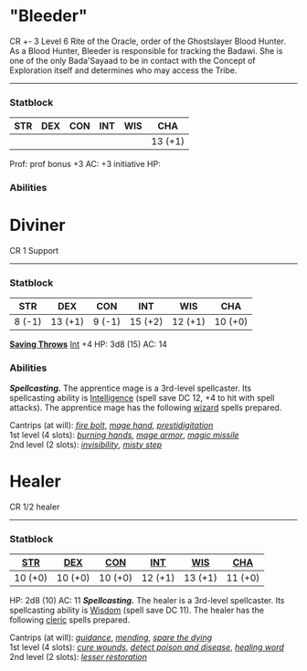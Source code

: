 # "Bleeder"
CR +- 3
Level 6 Rite of the Oracle, order of the Ghostslayer Blood Hunter. 
As a Blood Hunter, Bleeder is responsible for tracking the Badawi. She is one of the only Bada'Sayaad to be in contact with the Concept of Exploration itself and determines who may access the Tribe.

---
### Statblock
| STR | DEX | CON | INT | WIS | CHA     |
| --- | --- | --- | --- | --- | ------- |
|     |     |     |     |     | 13 (+1) |

Prof: 
prof bonus +3
AC: 
+3 initiative
HP: 
### Abilities

# Diviner
CR 1 Support


---
### Statblock
| STR    | DEX     | CON    | INT     | WIS     | CHA     |
| ------ | ------- | ------ | ------- | ------- | ------- |
| 8 (-1) | 13 (+1) | 9 (-1) | 15 (+2) | 12 (+1) | 10 (+0) |
**[Saving Throws](https://www.dandwiki.com/wiki/5e_SRD:Saving_Throws "5e SRD:Saving Throws")** [Int](https://www.dandwiki.com/wiki/5e_SRD:Intelligence "5e SRD:Intelligence") +4
HP: 3d8 (15)
AC: 14
### Abilities
_**Spellcasting.**_ The apprentice mage is a 3rd-level spellcaster. Its spellcasting ability is [Intelligence](https://www.dandwiki.com/wiki/5e_SRD:Intelligence "5e SRD:Intelligence") (spell save DC 12, +4 to hit with spell attacks). The apprentice mage has the following [wizard](https://www.dandwiki.com/wiki/5e_SRD:Wizard "5e SRD:Wizard") spells prepared.

Cantrips (at will): _[fire bolt](https://www.dandwiki.com/wiki/5e_SRD:Fire_Bolt "5e SRD:Fire Bolt")_, _[mage hand](https://www.dandwiki.com/wiki/5e_SRD:Mage_Hand "5e SRD:Mage Hand")_, _[prestidigitation](https://www.dandwiki.com/wiki/5e_SRD:Prestidigitation "5e SRD:Prestidigitation")_  
1st level (4 slots): _[burning hands](https://www.dandwiki.com/wiki/5e_SRD:Burning_Hands "5e SRD:Burning Hands")_, _[mage armor](https://www.dandwiki.com/wiki/5e_SRD:Mage_Armor "5e SRD:Mage Armor")_, _[magic missile](https://www.dandwiki.com/wiki/5e_SRD:Magic_Missile "5e SRD:Magic Missile")_  
2nd level (2 slots): _[invisibility](https://www.dandwiki.com/wiki/5e_SRD:Invisibility "5e SRD:Invisibility")_, _[misty step](https://www.dandwiki.com/wiki/5e_SRD:Misty_Step "5e SRD:Misty Step")_

# Healer
CR 1/2 healer

---
### Statblock
| [STR](https://www.dandwiki.com/wiki/5e_SRD:Strength "5e SRD:Strength") | [DEX](https://www.dandwiki.com/wiki/5e_SRD:Dexterity "5e SRD:Dexterity") | [CON](https://www.dandwiki.com/wiki/5e_SRD:Constitution "5e SRD:Constitution") | [INT](https://www.dandwiki.com/wiki/5e_SRD:Intelligence "5e SRD:Intelligence") | [WIS](https://www.dandwiki.com/wiki/5e_SRD:Wisdom "5e SRD:Wisdom") | [CHA](https://www.dandwiki.com/wiki/5e_SRD:Charisma "5e SRD:Charisma") |
| ---------------------------------------------------------------------- | ------------------------------------------------------------------------ | ------------------------------------------------------------------------------ | ------------------------------------------------------------------------------ | ------------------------------------------------------------------ | ---------------------------------------------------------------------- |
| 10 (+0)                                                                | 10 (+0)                                                                  | 10 (+0)                                                                        | 12 (+1)                                                                        | 13 (+1)                                                            | 11 (+0)                                                                |
HP: 2d8 (10)
AC: 11
_**Spellcasting.**_ The healer is a 3rd-level spellcaster. Its spellcasting ability is [Wisdom](https://www.dandwiki.com/wiki/5e_SRD:Wisdom "5e SRD:Wisdom") (spell save DC 11). The healer has the following [cleric](https://www.dandwiki.com/wiki/5e_SRD:Cleric "5e SRD:Cleric") spells prepared.

Cantrips (at will): _[guidance](https://www.dandwiki.com/wiki/5e_SRD:Guidance "5e SRD:Guidance")_, _[mending](https://www.dandwiki.com/wiki/5e_SRD:Mending "5e SRD:Mending")_, _[spare the dying](https://www.dandwiki.com/wiki/5e_SRD:Spare_the_Dying "5e SRD:Spare the Dying")_  
1st level (4 slots): _[cure wounds](https://www.dandwiki.com/wiki/5e_SRD:Cure_Wounds "5e SRD:Cure Wounds")_, _[detect poison and disease](https://www.dandwiki.com/wiki/5e_SRD:Detect_Poison_and_Disease "5e SRD:Detect Poison and Disease")_, _[healing word](https://www.dandwiki.com/wiki/5e_SRD:Healing_Word "5e SRD:Healing Word")_  
2nd level (2 slots): _[lesser restoration](https://www.dandwiki.com/wiki/5e_SRD:Lesser_Restoration "5e SRD:Lesser Restoration")_



